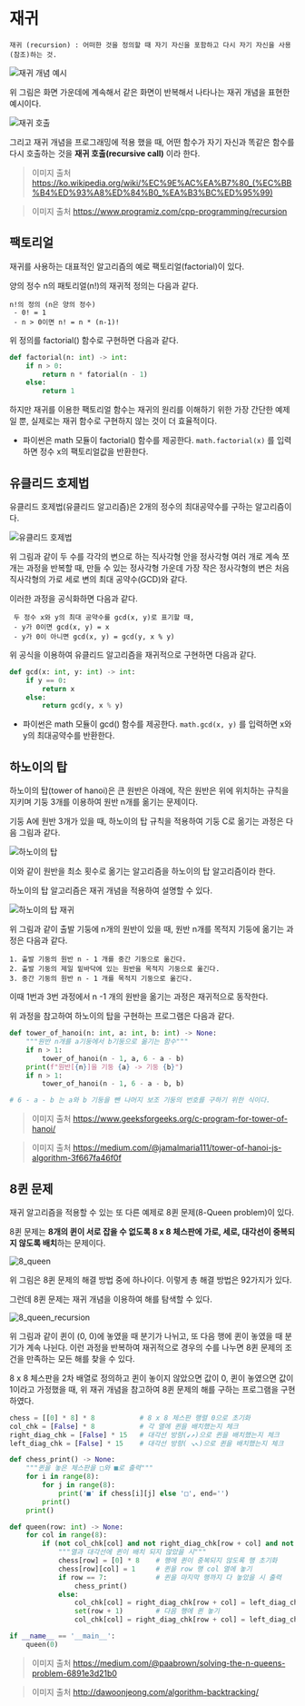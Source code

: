 # 재귀
    재귀 (recursion) : 어떠한 것을 정의할 때 자기 자신을 포함하고 다시 자기 자신을 사용(참조)하는 것.

![재귀 개념 예시](https://upload.wikimedia.org/wikipedia/commons/b/b3/Screenshot_Recursion_via_vlc.png)

위 그림은 화면 가운데에 계속해서 같은 화면이 반복해서 나타나는 재귀 개념을 표현한 예시이다.

![재귀 호출](https://cdn.programiz.com/sites/tutorial2program/files/cpp-function-recursion-working.png)

그리고 재귀 개념을 프로그래밍에 적용 했을 때, 어떤 함수가 자기 자신과 똑같은 함수를 다시 호출하는 것을 **재귀 호출(recursive call)** 이라 한다.

> 이미지 출처 https://ko.wikipedia.org/wiki/%EC%9E%AC%EA%B7%80_(%EC%BB%B4%ED%93%A8%ED%84%B0_%EA%B3%BC%ED%95%99)

> 이미지 출처 https://www.programiz.com/cpp-programming/recursion

## 팩토리얼
재귀를 사용하는 대표적인 알고리즘의 예로 팩토리얼(factorial)이 있다.

양의 정수 n의 패토리얼(n!)의 재귀적 정의는 다음과 같다.

    n!의 정의 (n은 양의 정수)
     - 0! = 1
     - n > 0이면 n! = n * (n-1)!

위 정의를 factorial() 함수로 구현하면 다음과 같다.

```python
def factorial(n: int) -> int:
    if n > 0:
        return n * fatorial(n - 1)
    else:
        return 1
```
하지만 재귀를 이용한 팩토리얼 함수는 재귀의 원리를 이해하기 위한 가장 간단한 예제일 뿐, 실제로는 재귀 함수로 구현하지 않는 것이 더 효율적이다.

* 파이썬은 math 모듈이 factorial() 함수를 제공한다. ```math.factorial(x)``` 를 입력하면 정수 x의 팩토리얼값을 반환한다.

## 유클리드 호제법

유클리드 호제법(유클리드 알고리즘)은 2개의 정수의 최대공약수를 구하는 알고리즘이다.

![유클리드 호제법](https://lh3.googleusercontent.com/pw/ACtC-3cVc-M8kNP4u5wvNilsNzdLbG6gltJviX3jeAm9RUHc6njlqLntO7VzX4hUnGtqsdOpePbE4yhiKjWhyrv5rSh1sWnF5b_YrnNDceSxsYjFYQXFhxbjYkxc8uj8_csTS3LtsMeXXbst6VC2M9d0mmpY=w487-h338-no?authuser=0)

위 그림과 같이 두 수를 각각의 변으로 하는 직사각형 안을 정사각형 여러 개로 계속 쪼개는 과정을 반복할 때, 만들 수 있는 정사각형 가운데 가장 작은 정사각형의 변은 처음 직사각형의 가로 세로 변의 최대 공약수(GCD)와 같다.

이러한 과정을 공식화하면 다음과 같다.

     두 정수 x와 y의 최대 공약수를 gcd(x, y)로 표기할 때,
     - y가 0이면 gcd(x, y) = x
     - y가 0이 아니면 gcd(x, y) = gcd(y, x % y)

위 공식을 이용하여 유클리드 알고리즘을 재귀적으로 구현하면 다음과 같다.

```python
def gcd(x: int, y: int) -> int:
    if y == 0:
        return x
    else:
        return gcd(y, x % y)
```
* 파이썬은 math 모듈이 gcd() 함수를 제공한다. ```math.gcd(x, y)``` 를 입력하면 x와 y의 최대공약수를 반환한다.

## 하노이의 탑

하노이의 탑(tower of hanoi)은 큰 원반은 아래에, 작은 원반은 위에 위치하는 규칙을 지키며 기둥 3개를 이용하여 원반 n개를 옮기는 문제이다.

기둥 A에 원반 3개가 있을 때, 하노이의 탑 규칙을 적용하여 기둥 C로 옮기는 과정은 다음 그림과 같다.

![하노이의 탑](https://media.geeksforgeeks.org/wp-content/uploads/tower-of-hanoi.png)

이와 같이 원반을 최소 횟수로 옮기는 알고리즘을 하노이의 탑 알고리즘이라 한다.

하노이의 탑 알고리즘은 재귀 개념을 적용하여 설명할 수 있다.

![하노이의 탑 재귀](https://miro.medium.com/max/875/1*eR2gxp8mKeaEWbbj4-cLMQ.png)

위 그림과 같이 출발 기둥에 n개의 원반이 있을 때, 원반 n개를 목적지 기둥에 옮기는 과정은 다음과 같다.

    1. 출발 기둥의 원반 n - 1 개를 중간 기둥으로 옮긴다.
    2. 출발 기둥의 제일 밑바닥에 있는 원반을 목적지 기둥으로 옮긴다.
    3. 중간 기둥의 원반 n - 1 개를 목적지 기둥으로 옮긴다.

이때 1번과 3번 과정에서 n -1 개의 원반을 옮기는 과정은 재귀적으로 동작한다.

위 과정을 참고하여 하노이의 탑을 구현하는 프로그램은 다음과 같다.

```python
def tower_of_hanoi(n: int, a: int, b: int) -> None:
    """원반 n개를 a기둥에서 b기둥으로 옮기는 함수"""
    if n > 1:
        tower_of_hanoi(n - 1, a, 6 - a - b)
    print(f"원반[{n}]을 기둥 {a} -> 기둥 {b}")
    if n > 1:
        tower_of_hanoi(n - 1, 6 - a - b, b)

# 6 - a - b 는 a와 b 기둥을 뺀 나머지 보조 기둥의 번호를 구하기 위한 식이다.
```

> 이미지 출처 https://www.geeksforgeeks.org/c-program-for-tower-of-hanoi/

> 이미지 출처  https://medium.com/@jamalmaria111/tower-of-hanoi-js-algorithm-3f667fa46f0f

## 8퀸 문제

재귀 알고리즘을 적용할 수 있는 또 다른 예제로 8퀸 문제(8-Queen problem)이 있다. 

8퀸 문제는 **8개의 퀸이 서로 잡을 수 없도록 8 x 8 체스판에 가로, 세로, 대각선이 중복되지 않도록 배치**하는 문제이다.

![8_queen](https://miro.medium.com/max/1000/1*Zm2pbDR5CS2w2xeUbTBxQQ.png)

위 그림은 8퀸 문제의 해결 방법 중에 하나이다. 이렇게 총 해결 방법은 92가지가 있다.

그런데 8퀸 문제는 재귀 개념을 이용하여 해를 탐색할 수 있다.

![8_queen_recursion](https://i.ibb.co/9Y4SVPJ/algorithm-n-queens-problems3.png)

위 그림과 같이 퀸이 (0, 0)에 놓였을 때 분기가 나뉘고, 또 다음 행에 퀸이 놓였을 때 분기가 계속 나뉜다. 이런 과정을 반복하여 재귀적으로 경우의 수를 나누면 8퀸 문제의 조건을 만족하는 모든 해를 찾을 수 있다.

8 x 8 체스판을 2차 배열로 정의하고 퀸이 놓이지 않았으면 값이 0, 퀸이 놓였으면 값이 1이라고 가정했을 때, 위 재귀 개념을 참고하여 8퀸 문제의 해를 구하는 프로그램을 구현하였다.


 
```python
chess = [[0] * 8] * 8           # 8 x 8 체스판 행렬 0으로 초기화
col_chk = [False] * 8           # 각 열에 퀸을 배치했는지 체크
right_diag_chk = [False] * 15   # 대각선 방향(↙↗)으로 퀸을 배치했는지 체크
left_diag_chk = [False] * 15    # 대각선 방향( ↘↖)으로 퀸을 배치했는지 체크

def chess_print() -> None:
    """퀸을 놓은 체스판을 □와 ■로 출력"""
    for i in range(8):
        for j in range(8):
            print('■' if chess[i][j] else '□', end='')
        print()
    print()

def queen(row: int) -> None:
    for col in range(8):
        if (not col_chk[col] and not right_diag_chk[row + col] and not left_diag_chk[col - row + 7]):
            """열과 대각선에 퀸이 배치 되지 않았을 시"""
            chess[row] = [0] * 8    # 행에 퀸이 중복되지 않도록 행 초기화
            chess[row][col] = 1     # 퀸을 row 행 col 열에 놓기
            if row == 7:            # 퀸을 마지막 행까지 다 놓았을 시 출력
                chess_print()
            else:
                col_chk[col] = right_diag_chk[row + col] = left_diag_chk[col - row + 7] = True
                set(row + 1)        # 다음 행에 퀸 놓기
                col_chk[col] = right_diag_chk[row + col] = left_diag_chk[col - row + 7] = False

if __name__ == '__main__':
    queen(0)
```

> 이미지 출처 https://medium.com/@paabrown/solving-the-n-queens-problem-6891e3d21b0

> 이미지 출처 http://dawoonjeong.com/algorithm-backtracking/